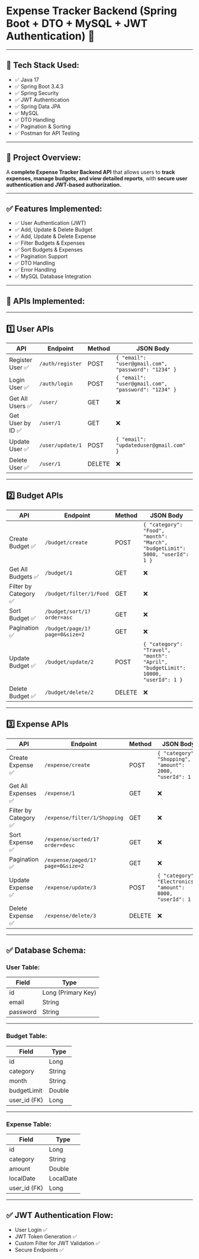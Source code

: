 # **Expense Tracker Backend (Spring Boot + DTO + MySQL + JWT Authentication)** 🚀  

---

## 📌 **Tech Stack Used:**
- ✅ Java 17  
- ✅ Spring Boot 3.4.3  
- ✅ Spring Security  
- ✅ JWT Authentication  
- ✅ Spring Data JPA  
- ✅ MySQL  
- ✅ DTO Handling  
- ✅ Pagination & Sorting  
- ✅ Postman for API Testing  

---

## 🎯 **Project Overview:**
A **complete Expense Tracker Backend API** that allows users to **track expenses, manage budgets, and view detailed reports**, with **secure user authentication and JWT-based authorization.**  


---

## ✅ **Features Implemented:**
- ✅ User Authentication (JWT)  
- ✅ Add, Update & Delete Budget  
- ✅ Add, Update & Delete Expense  
- ✅ Filter Budgets & Expenses  
- ✅ Sort Budgets & Expenses  
- ✅ Pagination Support  
- ✅ DTO Handling  
- ✅ Error Handling  
- ✅ MySQL Database Integration  

---

## 🎯 **APIs Implemented:**

---

## **1️⃣ User APIs**

| API                  | Endpoint                  | Method | JSON Body |
|----------------|--------------------|--------------------|--------------------|
| Register User ✅ | `/auth/register` | POST | `{ "email": "user@gmail.com", "password": "1234" }` |
| Login User ✅ | `/auth/login` | POST | `{ "email": "user@gmail.com", "password": "1234" }` |
| Get All Users ✅ | `/user/` | GET | ❌ |
| Get User by ID ✅ | `/user/1` | GET | ❌ |
| Update User ✅ | `/user/update/1` | POST | `{ "email": "updateduser@gmail.com" }` |
| Delete User ✅ | `/user/1` | DELETE | ❌ |

---

## **2️⃣ Budget APIs**

| API                  | Endpoint                  | Method | JSON Body |
|----------------|--------------------|--------------------|--------------------|
| Create Budget ✅ | `/budget/create` | POST | `{ "category": "Food", "month": "March", "budgetLimit": 5000, "userId": 1 }` |
| Get All Budgets ✅ | `/budget/1` | GET | ❌ |
| Filter by Category ✅ | `/budget/filter/1/Food` | GET | ❌ |
| Sort Budget ✅ | `/budget/sort/1?order=asc` | GET | ❌ |
| Pagination ✅ | `/budget/page/1?page=0&size=2` | GET | ❌ |
| Update Budget ✅ | `/budget/update/2` | POST | `{ "category": "Travel", "month": "April", "budgetLimit": 10000, "userId": 1 }` |
| Delete Budget ✅ | `/budget/delete/2` | DELETE | ❌ |

---

## **3️⃣ Expense APIs**

| API                  | Endpoint                  | Method | JSON Body |
|----------------|--------------------|--------------------|--------------------|
| Create Expense ✅ | `/expense/create` | POST | `{ "category": "Shopping", "amount": 2000, "userId": 1 }` |
| Get All Expenses ✅ | `/expense/1` | GET | ❌ |
| Filter by Category ✅ | `/expense/filter/1/Shopping` | GET | ❌ |
| Sort Expense ✅ | `/expense/sorted/1?order=desc` | GET | ❌ |
| Pagination ✅ | `/expense/paged/1?page=0&size=2` | GET | ❌ |
| Update Expense ✅ | `/expense/update/3` | POST | `{ "category": "Electronics", "amount": 8000, "userId": 1 }` |
| Delete Expense ✅ | `/expense/delete/3` | DELETE | ❌ |

---

## ✅ **Database Schema:**
### **User Table:**
| Field            | Type         |
|----------------|--------------------|
| id | Long (Primary Key) |
| email | String |
| password | String |

---

### **Budget Table:**
| Field            | Type         |
|----------------|--------------------|
| id | Long |
| category | String |
| month | String |
| budgetLimit | Double |
| user_id (FK) | Long |

---

### **Expense Table:**
| Field            | Type         |
|----------------|--------------------|
| id | Long |
| category | String |
| amount | Double |
| localDate | LocalDate |
| user_id (FK) | Long |

---

## ✅ **JWT Authentication Flow:**
- User Login ✅  
- JWT Token Generation ✅  
- Custom Filter for JWT Validation ✅  
- Secure Endpoints ✅  

